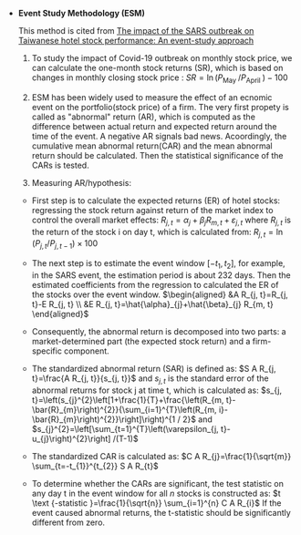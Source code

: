 * **Event Study Methodology (ESM)**

  This method is cited from [The impact of the SARS outbreak on Taiwanese hotel stock performance: An event-study approach](https://www.ncbi.nlm.nih.gov/pmc/articles/PMC7116915/)
  
  1. To study the impact of Covid-19 outbreak on monthly stock price, we can calculate the one-month stock returns (SR), which is based on changes in monthly closing stock price :
  $S R=\ln \left(P_{\text {May }} / P_{\text {April }}\right)-100$
  
  2. ESM has been widely used to measure the effect of an ecnomic event on the portfolio(stock price) of a firm. The very first propety is called as "abnormal" return (AR), which is computed as the difference between actual return and expected return around the time of the event. A negative AR signals bad news. Acoordingly, the cumulative mean abnormal return(CAR) and the mean abnormal return should be calculated. Then the statistical significance of the CARs is tested. 
  3. Measuring AR/hypothesis:
  * First step is to calculate the expected returns (ER) of hotel stocks: regressing the stock return against return of the market index to control the overall market effects:
  $R_{j, t}=\alpha_{j}+\beta_{j} R_{m, t}+\varepsilon_{j, t}$
  where $R_{j, t}$ is the return of the stock i on day t, which is calculated from:
  $R_{j, t}=\ln \left(P_{j, t} / P_{j, t-1}\right) \times 100$
  
  * The next step is to estimate the event window $[-t_1,t_2]$, for example, in the SARS event, the estimation period is about 232 days. Then the estimated coefficients from the regression to calculated the ER of the stocks over the event window. 
  $\begin{aligned}
&A R_{j, t}=R_{j, t}-E R_{j, t} \\
&E R_{j, t}=\hat{\alpha}_{j}+\hat{\beta}_{j} R_{m, t}
\end{aligned}$

  * Consequently, the abnormal return is decomposed into two parts: a market-determined part (the expected stock return) and a firm-specific component. 
  * The standardized abnormal return (SAR) is defined as:
  $S A R_{j, t}=\frac{A R_{j, t}}{s_{j, t}}$
  and ${s_{j, t}}$ is the standard error of the abnormal returns for stock j at time t, which is calculated as:
  $s_{j, t}=\left(s_{j}^{2}\left[1+\frac{1}{T}+\frac{\left(R_{m, t}-\bar{R}_{m}\right)^{2}}{\sum_{i=1}^{T}\left(R_{m, i}-\bar{R}_{m}\right)^{2}}\right]\right)^{1 / 2}$
  and 
  $s_{j}^{2}=\left[\sum_{t=1}^{T}\left(\varepsilon_{j, t}-u_{j}\right)^{2}\right] /(T-1)$
  
  * The standardized CAR is calculated as:
  $C A R_{j}=\frac{1}{\sqrt{m}} \sum_{t=-t_{1}}^{t_{2}} S A R_{t}$
  
  * To determine whether the CARs are significant, the test statistic on any day t in the event window for all $n$ stocks is constructed as:
  $t \text {-statistic }=\frac{1}{\sqrt{n}} \sum_{i=1}^{n} C A R_{i}$
  If the event caused abnormal returns, the t-statistic should be significantly different from zero.
  
  
